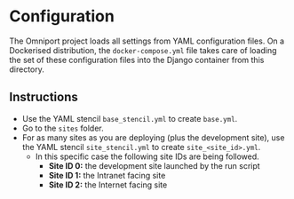 # Configuration

The Omniport project loads all settings from YAML configuration files. On a Dockerised distribution, the `docker-compose.yml` file takes care of loading the set of these configuration files into the Django container from this directory.

## Instructions

- Use the YAML stencil `base_stencil.yml` to create `base.yml`.
- Go to the `sites` folder.
- For as many sites as you are deploying (plus the development site), use the YAML stencil `site_stencil.yml` to create `site_<site_id>.yml`.
    - In this specific case the following site IDs are being followed.
        - **Site ID 0:** the development site launched by the run script
        - **Site ID 1:** the Intranet facing site
        - **Site ID 2:** the Internet facing site
